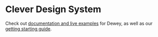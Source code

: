 # Clever Design System

Check out [documentation and live examples](clever.github.io/components/#/intro) for Dewey, as well as our [getting starting guide](clever.github.io/components/#/getting-started).
